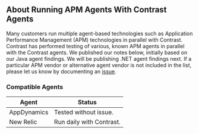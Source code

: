 <!--
title: "Running Contrast with Other Agents"
description: "Notes on Contrast's compatibility with other agents"
tags: "node agent appdynamics newrelic compatibility"
-->

## About Running APM Agents With Contrast Agents

Many customers run multiple agent-based technologies such as Application Performance Management (APM) technologies in parallel with Contrast. Contrast has performed testing of various, known APM agents in parallel with the Contrast agents. We published our notes below, initially based on our Java agent findings. We will be publishing .NET agent findings next. If a particular APM vendor or alternative agent vendor is not included in the list, please let us know by documenting an [issue](https://github.com/Contrast-Security-OSS/docs/issues).

### Compatible Agents
| Agent       | Status                   |
|-------------|--------------------------|
| AppDynamics | Tested without issue.    |
| New Relic   | Run daily with Contrast. |
